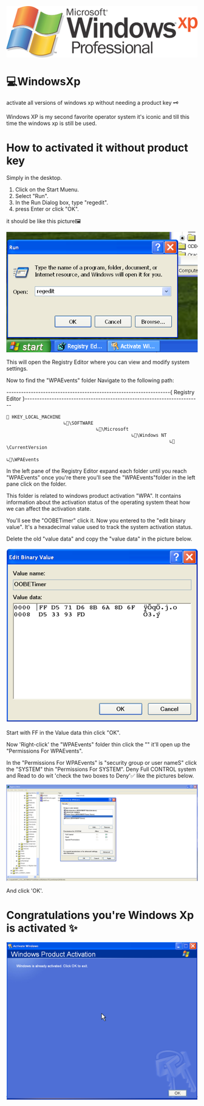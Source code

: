 ![Photo](./Folders/windowsXpProLogo.png)

# 💻WindowsXp
activate all versions of windows xp without needing a product key 🗝 

Windows XP is my second favorite operator system it's iconic and till this time the windows xp is still be used.







# How to activated it without product key
Simply in the desktop.

1. Click on the Start Muenu.
2. Select "Run".
3. In the Run Dialog box, type "regedit".
4. press Enter or click "OK".

it should be like this picture🖼 

![Photo](./Folders/windowsXpRun.png)

This will open the Registry Editor where you can view and modify system settings.

Now to find the "WPAEvents" folder Navigate to the following path:
 
-------------------------------------------------------------------{ Registry Editor }------------------------------------------------------------------------
  
    📂 HKEY_LOCAL_MACHINE
                         ↳📂\SOFTWARE
                                     ↳📂\Microsoft
                                                  ↳📂\Windows NT
                                                                ↳📂\CurrentVersion
                                                                                  ↳📂\WPAEvents


In the left pane of the Registry Editor expand each folder until you reach "WPAEvents" once you're there you'll see the "WPAEvents"folder in the left pane click on the folder.

This folder is related to windows product activation "WPA". It contains information about the activation status of the operating system theat how we can affect the activation state.


You'll see the "OOBETimer" click it. Now you entered to the "edit binary value". It's a hexadecimal value used to track the system activation status.

Delete the old "value data" and copy the "value data" in the picture below. 

![Photo](./Folders/EditBinaryValueP2.png)

Start with FF in the Value data thin click "OK".

Now 'Right-click' the "WPAEvents" folder thin click the "" it'll open up the "Permissions For WPAEvents".

In the "Permissions For WPAEvents" is "security group or user nameS" click the "SYSTEM" thin "Permissions For SYSTEM". Deny Full CONTROL system and Read to do wit 'check the two boxes to Deny'✅ like the pictures below.

![Photo](./Folders/PermissionsforWPAEvents.png)

And click 'OK'.

 # Congratulations you're Windows Xp is activated ✨

 
![Photo](./Folders/WindowsProductActivationP2.png)




